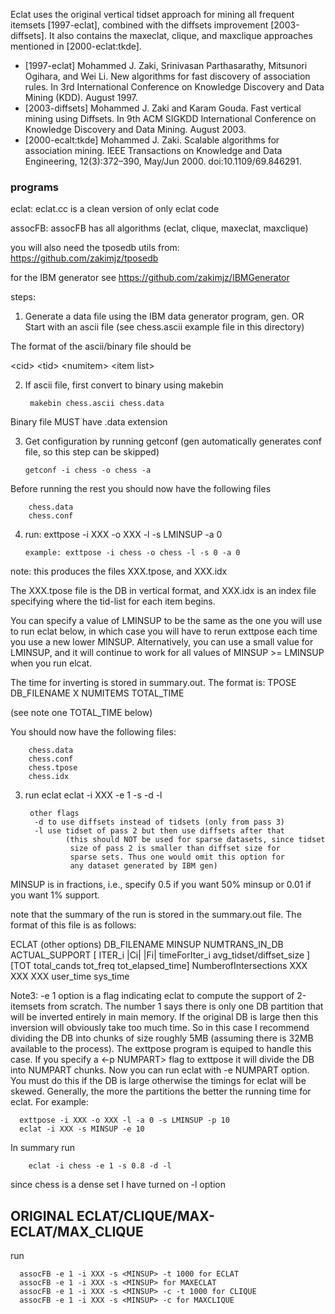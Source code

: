 Eclat uses the original vertical tidset approach for mining all frequent itemsets 
[1997-eclat], combined with the diffsets improvement [2003-diffsets]. 
It also contains the maxeclat, clique, and maxclique approaches mentioned in 
[2000-eclat:tkde].

* [1997-eclat] Mohammed J. Zaki, Srinivasan Parthasarathy, Mitsunori Ogihara, and Wei Li. New algorithms for fast discovery of association rules. In 3rd International Conference on Knowledge Discovery and Data Mining (KDD). August 1997.
* [2003-diffsets] Mohammed J. Zaki and Karam Gouda. Fast vertical mining using Diffsets. In 9th ACM SIGKDD International Conference on Knowledge Discovery and Data Mining. August 2003.
* [2000-ecalt:tkde] Mohammed J. Zaki. Scalable algorithms for association mining. IEEE Transactions on Knowledge and Data Engineering, 12(3):372–390, May/Jun 2000. doi:10.1109/69.846291.


### programs

eclat: eclat.cc is a clean version of only eclat code

assocFB: assocFB has all algorithms (eclat, clique, maxeclat, maxclique)

you will also need the tposedb utils from: https://github.com/zakimjz/tposedb

for the IBM generator see https://github.com/zakimjz/IBMGenerator


steps:

1) Generate a data file using the IBM data generator program, gen. 
   OR
  Start with an ascii file (see chess.ascii example file in this directory)
  
The format of the ascii/binary file should be

   \<cid\> \<tid\> \<numitem\> \<item list\>
  
2) If ascii file, first convert to binary using makebin

        makebin chess.ascii chess.data

Binary file MUST have .data extension   

3) Get configuration by running getconf 
(gen automatically generates conf file, so this step can be skipped)
   
       getconf -i chess -o chess -a


Before running the rest you should now have the following files

        chess.data
        chess.conf

4)  run: exttpose -i XXX -o XXX -l -s LMINSUP -a 0

        example: exttpose -i chess -o chess -l -s 0 -a 0

note: this produces the files XXX.tpose, and XXX.idx

The XXX.tpose file is the DB in vertical format, and
XXX.idx is an index file specifying where the tid-list for each item
begins.

You can specify a value of LMINSUP to be the same as the one you will use to
run eclat below, in which case you will have to rerun exttpose each time you
use a new lower MINSUP. Alternatively, you can use a small value for LMINSUP,
and it will continue to work for all values of MINSUP >= LMINSUP when you
run elcat.

The time for inverting is stored in summary.out. The format is:
TPOSE DB_FILENAME X NUMITEMS TOTAL_TIME

(see note one TOTAL_TIME below)               

You should now have the following files:

        chess.data
        chess.conf
        chess.tpose
        chess.idx

3) run eclat
        eclat -i XXX -e 1 -s <MINSUP> -d -l

        other flags
         -d to use diffsets instead of tidsets (only from pass 3)
         -l use tidset of pass 2 but then use diffsets after that
                (this should NOT be used for sparse datasets, since tidset
                 size of pass 2 is smaller than diffset size for
                 sparse sets. Thus one would omit this option for
                 any dataset generated by IBM gen)

MINSUP is in fractions, i.e., specify 0.5 if you want 50% minsup or
0.01 if you want 1% support.
 
note that the summary of the run is stored in the summary.out
file. The format of this file is as follows:

ECLAT (other options) DB_FILENAME MINSUP NUMTRANS_IN_DB ACTUAL_SUPPORT
[ ITER_i |Ci| |Fi| timeForIter_i avg_tidset/diffset_size ] 
[TOT total_cands tot_freq tot_elapsed_time] 
NumberofIntersections XXX XXX XXX user_time sys_time

Note3: -e 1 option is a flag indicating eclat to compute the support
of 2-itemsets from scratch. The number 1 says there is only one DB
partition that will be inverted entirely in main memory. If the
original DB is large then this inversion will obviously take too much
time. So in this case I recommend dividing the DB into chunks of size
roughly 5MB (assuming there is 32MB available to the process). The
exttpose program is equiped to handle this case. If you specify a <-p
NUMPART> flag to exttpose it will divide the DB into NUMPART
chunks. Now you can run eclat with -e NUMPART option. You must do this
if the DB is large otherwise the timings for eclat will be
skewed. Generally, the more the partitions the better the running time
for eclat. For example:

      exttpose -i XXX -o XXX -l -a 0 -s LMINSUP -p 10
      eclat -i XXX -s MINSUP -e 10
 

In summary run

        eclat -i chess -e 1 -s 0.8 -d -l

since chess is a dense set I have turned on -l option

## ORIGINAL ECLAT/CLIQUE/MAX-ECLAT/MAX_CLIQUE ##
 run 
 
      assocFB -e 1 -i XXX -s <MINSUP> -t 1000 for ECLAT
      assocFB -e 1 -i XXX -s <MINSUP> for MAXECLAT
      assocFB -e 1 -i XXX -s <MINSUP> -c -t 1000 for CLIQUE
      assocFB -e 1 -i XXX -s <MINSUP> -c for MAXCLIQUE


